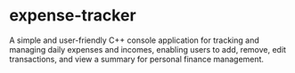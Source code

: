 # expense-tracker
A simple and user-friendly C++ console application for tracking and managing daily expenses and incomes, enabling users to add, remove, edit transactions, and view a summary for personal finance management.
